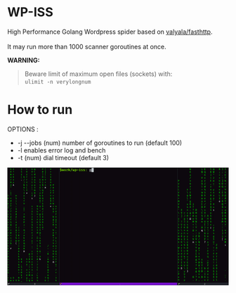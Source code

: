 # WP-ISS
High Performance Golang Wordpress spider based on [valyala/fasthttp](https://github.com/valyala/fasthttp).\
\
It may run more than 1000 scanner goroutines at once.

**WARNING:**
  > Beware limit of maximum open files (sockets) with:\
  <code>ulimit -n verylongnum </code>
  
# How to run

OPTIONS :
   - -j --jobs (num) number of goroutines to run (default 100)
   - -l                    enables error log and bench
   - -t (num)         dial timeout (default 3)

<img src="/assets/g.gif?raw=true">
